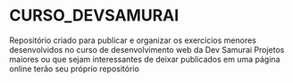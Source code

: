 # CURSO_DEVSAMURAI

Repositório criado para publicar e organizar os exercícios menores desenvolvidos no curso de desenvolvimento web da Dev Samurai
Projetos maiores ou que sejam interessantes de deixar publicados em uma página online terão seu próprio repositório
